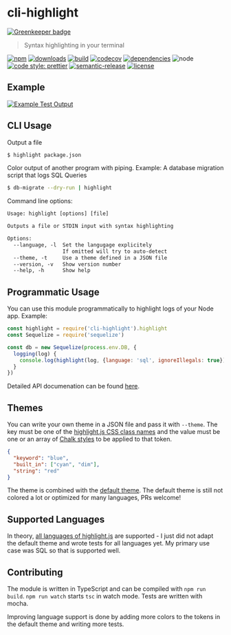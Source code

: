 
# cli-highlight

[![Greenkeeper badge](https://badges.greenkeeper.io/felixfbecker/cli-highlight.svg)](https://greenkeeper.io/)

> Syntax highlighting in your terminal

[![npm](https://img.shields.io/npm/v/cli-highlight.svg)](https://www.npmjs.com/package/cli-highlight)
[![downloads](https://img.shields.io/npm/dm/cli-highlight.svg)](https://www.npmjs.com/package/cli-highlight)
[![build](https://travis-ci.org/felixfbecker/cli-highlight.svg?branch=master)](https://travis-ci.org/felixfbecker/cli-highlight)
[![codecov](https://codecov.io/gh/felixfbecker/cli-highlight/branch/master/graph/badge.svg)](https://codecov.io/gh/felixfbecker/cli-highlight)
[![dependencies](https://david-dm.org/felixfbecker/cli-highlight.svg)](https://david-dm.org/felixfbecker/cli-highlight)
![node](http://img.shields.io/node/v/cli-highlight.svg)
[![code style: prettier](https://img.shields.io/badge/code_style-prettier-ff69b4.svg)](https://github.com/prettier/prettier)
[![semantic-release](https://img.shields.io/badge/%20%20%F0%9F%93%A6%F0%9F%9A%80-semantic--release-e10079.svg)](https://github.com/semantic-release/semantic-release)
[![license](https://img.shields.io/npm/l/cli-highlight.svg)](https://github.com/felixfbecker/cli-highlight/blob/master/LICENSE.txt)

## Example

[![Example Test Output](media/tests.png)](https://travis-ci.org/felixfbecker/cli-highlight)

## CLI Usage
Output a file
```sh
$ highlight package.json
```

Color output of another program with piping. Example: A database migration script that logs SQL Queries
```sh
$ db-migrate --dry-run | highlight
```

Command line options:
```html
Usage: highlight [options] [file]

Outputs a file or STDIN input with syntax highlighting

Options:
  --language, -l  Set the langugage explicitely
                  If omitted will try to auto-detect
  --theme, -t     Use a theme defined in a JSON file
  --version, -v   Show version number                                   [boolean]
  --help, -h      Show help                                             [boolean]
```

## Programmatic Usage

You can use this module programmatically to highlight logs of your Node app. Example:

```js
const highlight = require('cli-highlight').highlight
const Sequelize = require('sequelize')

const db = new Sequelize(process.env.DB, {
  logging(log) {
    console.log(highlight(log, {language: 'sql', ignoreIllegals: true}))
  }
})
```

Detailed API documenation can be found [here](http://cli-highlight.surge.sh/).

## Themes
You can write your own theme in a JSON file and pass it with `--theme`.
The key must be one of the [highlight.js CSS class names](http://highlightjs.readthedocs.io/en/latest/css-classes-reference.html)
and the value must be one or an array of [Chalk styles](https://github.com/chalk/chalk#styles) to be applied to that token.

```json
{
  "keyword": "blue",
  "built_in": ["cyan", "dim"],
  "string": "red"
}
```

The theme is combined with the [default theme](http://cli-highlight.surge.sh/globals.html#default_theme).
The default theme is still not colored a lot or optimized for many languages, PRs welcome!

## Supported Languages
In theory, [all languages of highlight.js](https://highlightjs.org/static/demo/) are supported - I just did not adapt
the default theme and wrote tests for all languages yet. My primary use case was SQL so that is supported well.

## Contributing
The module is written in TypeScript and can be compiled with `npm run build`.
`npm run watch` starts `tsc` in watch mode. Tests are written with mocha.

Improving language support is done by adding more colors to the tokens in the default theme and writing more tests.
